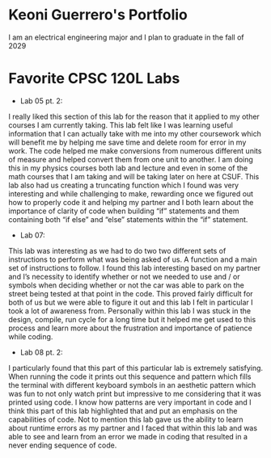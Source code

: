 
# Keoni Guerrero's Portfolio

I am an electrical engineering major and I plan to graduate in the fall of 2029

# Favorite CPSC 120L Labs


* Lab 05 pt. 2:

I really liked this section of this lab for the reason that it applied to my other courses I am currently taking. This lab felt like I was learning useful information that I can actually take with me into my other coursework which will benefit me by helping me save time and delete room for error in my work. The code helped me make conversions from numerous different units of measure and helped convert them from one unit to another. I am doing this in my physics courses both lab and lecture and even in some of the math courses that I am taking and will be taking later on here at CSUF. This lab also had us creating a truncating function which I found was very interesting and while challenging to make, rewarding once we figured out how to properly code it and helping my partner and I both learn about the importance of clarity of code when building “if” statements and them containing both “if else” and “else” statements within the “if” statement. 


* Lab 07:

This lab was interesting as we had to do two two different sets of instructions to perform what was being asked of us. A function and a main set of instructions to follow. I found this lab interesting based on my partner and I’s necessity to identify whether or not we needed to use and / or symbols when deciding whether or not the car was able to park on the street being tested at that point in the code. This proved fairly difficult for both of us but we were able to figure it out and this lab I felt in particular I took a lot of awareness from. Personally within this lab I was stuck in the design, compile, run cycle for a long time but it helped me get used to this process and learn more about the frustration and importance of patience while coding. 


* Lab 08 pt. 2:

I particularly found that this part of this particular lab is extremely satisfying. When running the code it prints out this sequence and pattern which fills the terminal with different keyboard symbols in an aesthetic pattern which was fun to not only watch print but impressive to me considering that it was printed using code. I know how patterns are very important in code and I think this part of this lab highlighted that and put an emphasis on the capabilities of code. Not to mention this lab gave us the ability to learn about runtime errors as my partner and I faced that within this lab and was able to see and learn from an error we made in coding that resulted in a never ending sequence of code.